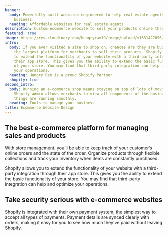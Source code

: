 ```yaml
---
banner:
  body: Powerfully built websites engineered to help real estate agents scale their
    business.
  heading: Affordable websites for real estate agents
description: Custom ecommerce website to sell your products online through Shopify
featured: true
image: https://res.cloudinary.com/hungryram19/image/upload/v1631427096/hungryram/ecommerce.jpg
intro:
  body: If you ever visited a site to shop on, chances are they are built on Shopify,
    the largest platform for merchants to sell their products. Shopify allows you
    to extend the functionality of your website with a third-party integration through
    their app store. This gives you the ability to extend the basic functionality
    of your store. You may find that third-party integration can help and optimize
    your operations.
  heading: Hungry Ram is a proud Shopify Partner
  shopify: true
second_intro:
  body: Running an e-commerce shop means staying on top of lots of moving parts. The
    Shopify admin allows merchants to view all components of the business and ensure
    things are running smoothly.
  heading: Tools to manage your business
title: Ecommerce Website Design
---
```

## The best e-commerce platform for managing sales and products
With store management, you’ll be able to keep track of your customer’s online orders and the state of the order. Organize products through flexible collections and track your inventory when items are constantly purchased.

Shopify allows you to extend the functionality of your website with a third-party integration through their app store. This gives you the ability to extend the basic functionality of your store. You may find that third-party integration can help and optimize your operations.

## Take security serious with e-commerce websites
Shopify is integrated with their own payment system, the simplest way to accept all types of payments. Payment details are synced clearly with orders, making it easy for you to see how much they've paid without leaving Shopify.